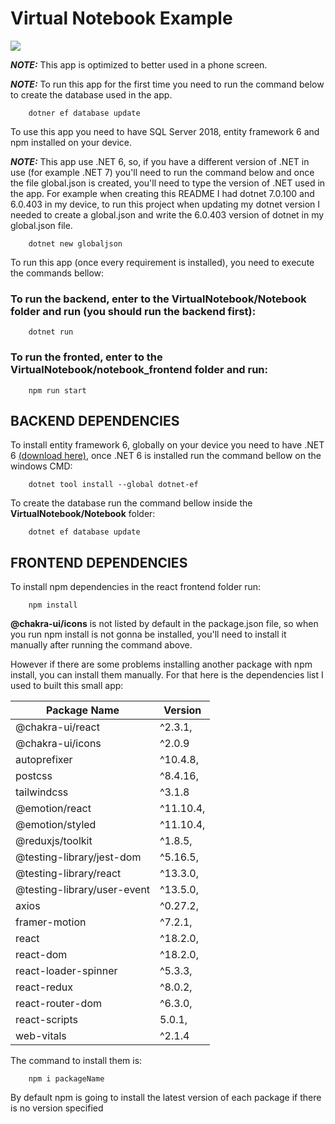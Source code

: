 #     Virtual Notebook Example

![](https://i.imgur.com/syerMxC.gif)

**_NOTE:_** This app is optimized to better used in a phone screen.

**_NOTE:_** To run this app for the first time you need to run the command below to create the database used in the app.

```
    dotner ef database update
```

To use this app you need to have SQL Server 2018, entity framework 6 and npm installed on your device.

**_NOTE:_** This app use .NET 6, so, if you have a different version of .NET in use (for example .NET 7) you'll need to run the command below and once the file global.json is created, you'll need to type the version of .NET used in the app. For example when creating this README I had dotnet 7.0.100 and 6.0.403 in my device, to run this project when updating my dotnet version I needed to create a global.json and write the 6.0.403 version of dotnet in my global.json file.

```
    dotnet new globaljson
```

To run this app (once every requirement is installed), you need to execute the commands bellow:

### To run the backend, enter to the VirtualNotebook/Notebook folder and run (you should run the backend first):

```
    dotnet run
```
### To run the fronted, enter to the VirtualNotebook/notebook_frontend folder and run:

```
    npm run start
```

## BACKEND DEPENDENCIES

To install entity framework 6, globally on your device you need to have .NET 6 [(download here)](https://dotnet.microsoft.com/en-us/download/dotnet/6.0), once .NET 6 is installed run the command bellow on the windows CMD:

```
    dotnet tool install --global dotnet-ef
```

To create the database run the command bellow inside the **VirtualNotebook/Notebook** folder:

```
    dotnet ef database update
```

## FRONTEND DEPENDENCIES

To install npm dependencies in the react frontend folder run:

```
    npm install
```

**@chakra-ui/icons** is not listed by default in the package.json file, so when you run npm install is not gonna be installed, you'll need to install it manually after running the command above.

However if there are some problems installing another package with npm install, you can install them manually. For that here is the dependencies list I used to built this small app:

Package Name | Version
------------ | --------
@chakra-ui/react| ^2.3.1,
@chakra-ui/icons| ^2.0.9
autoprefixer| ^10.4.8,
postcss| ^8.4.16,
tailwindcss| ^3.1.8
@emotion/react| ^11.10.4,
@emotion/styled| ^11.10.4,
@reduxjs/toolkit| ^1.8.5,
@testing-library/jest-dom| ^5.16.5,
@testing-library/react| ^13.3.0,
@testing-library/user-event| ^13.5.0,
axios| ^0.27.2,
framer-motion| ^7.2.1,
react| ^18.2.0,
react-dom| ^18.2.0,
react-loader-spinner| ^5.3.3,
react-redux| ^8.0.2,
react-router-dom| ^6.3.0,
react-scripts| 5.0.1,
web-vitals| ^2.1.4

The command to install them is:

```
    npm i packageName
```

By default npm is going to install the latest version of each package if there is no version specified
